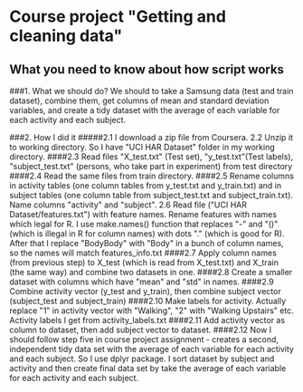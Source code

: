 # Course project "Getting and cleaning data"
## What you need to know about how script works

###1. What we should do? 
We should to take a Samsung data (test and train dataset), combine them, get columns of mean and standard deviation variables, and create a tidy dataset with the average of each variable for each activity and each subject.

###2. How I did it
#####2.1 I download a zip file from Coursera. 
2.2 Unzip it to working directory. So I have "UCI HAR Dataset" folder in my working directory. 
####2.3 Read files "X_test.txt" (Test set), "y_test.txt"(Test labels), "subject_test.txt" (persons, who take part in experiment) from test directory
####2.4 Read the same files from train directory. 
####2.5 Rename columns in activity tables (one column tables from y_test.txt and y_train.txt) and in subject tables (one column table from subject_test.txt and subject_train.txt). Name columns "activity" and "subject".
2.6 Read file ("UCI HAR Dataset/features.txt") with feature names. Rename features with names which legal for R. I use make.names() function that replaces "-" and "()" (which is illegal in R for column names) with dots "." (which is good for R). After that I replace "BodyBody" with "Body" in a bunch of column names, so the names will match features_info.txt
####2.7 Apply column names (from previous step) to X_test (which is read from X_test.txt) and X_train (the same way) and combine two datasets in one.
####2.8 Create a smaller dataset with columns which have "mean" and "std" in names. 
####2.9 Combine activity vector (y_test and y_train), then combine subject vector (subject_test and subject_train)
####2.10 Make labels for activity. Actually replace "1" in activity vector with "Walking", "2" with "Walking Upstairs" etc. Activity labels I get from activity_labels.txt
####2.11 Add activity vector as column to dataset, then add subject vector to dataset.
####2.12 Now I should follow step five in course project assignment - creates a second, independent tidy data set with the average of each variable for each activity and each subject. So I use dplyr package. I sort dataset by subject and activity and then create final data set by take the average of each variable for each activity and each subject.
      

